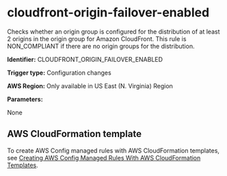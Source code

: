 # cloudfront\-origin\-failover\-enabled<a name="cloudfront-origin-failover-enabled"></a>

Checks whether an origin group is configured for the distribution of at least 2 origins in the origin group for Amazon CloudFront\. This rule is NON\_COMPLIANT if there are no origin groups for the distribution\. 

**Identifier:** CLOUDFRONT\_ORIGIN\_FAILOVER\_ENABLED

**Trigger type:** Configuration changes

**AWS Region:** Only available in US East \(N\. Virginia\) Region

**Parameters:**

None  

## AWS CloudFormation template<a name="w79aac11c32c17b9c83c15"></a>

To create AWS Config managed rules with AWS CloudFormation templates, see [Creating AWS Config Managed Rules With AWS CloudFormation Templates](aws-config-managed-rules-cloudformation-templates.md)\.